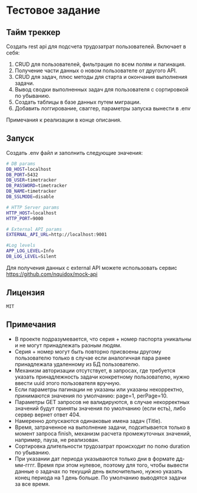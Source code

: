 # Тестовое задание
## Тайм треккер

Создать rest api для подсчета трудозатрат пользователей. Включает в себя:
1) CRUD для пользователей, фильтрация по всем полям и пагинация.
2) Получение части данных о новом пользователе от другого API.
3) CRUD для задач, плюс методы для старта и окончания выполнения задачи.
4) Вывод сводки выполненных задач для пользователя с сортировкой по убыванию.
5) Создать таблицы в базе данных путем миграции.
6) Добавить логгирование, сваггер, параметры запуска вынести в .env

Примечания к реализации в конце описания.

## Запуск
Создать .env файл и заполнить следующие значения:
```sh
# DB params
DB_HOST=localhost
DB_PORT=5432
DB_USER=timetracker
DB_PASSWORD=timetracker
DB_NAME=timetracker
DB_SSLMODE=disable

# HTTP Server params
HTTP_HOST=localhost
HTTP_PORT=9000

# External API params
EXTERNAL_API_URL=http://localhost:9001

#Log levels
APP_LOG_LEVEL=Info
DB_LOG_LEVEL=Silent
```
Для получения данных с external API можете использовать сервис https://github.com/nquidox/mock-api

## Лицензия
```
MIT
```

## Примечания

- В проекте подразумевается, что серия + номер паспорта уникальны и не могут принадлежать разным людям.
- Серия + номер могут быть повторно присвоены другому пользователю только в случае если аналогичная пара ранее принадлежала удаленному из БД пользователю.
- Механизм авторизации отсутствует, в запросах, где требуется указать принадлежность задачи конкретному пользователю, нужно ввести uuid этого пользователя вручную.
- Если параметры пагинации не указаны или указаны некорректно, принимаются значения по умолчанию: page=1, perPage=10.
- Параметры GET запросов не валидируются, в случае некорректных значений будут приняты значения по умолчанию (если есть), либо сервер вернет ответ 404.
- Намеренно допускаются одинаковые имена задач (Title).
- Время, затраченное на выполнение задачи, подситывается только в момент запроса finish, механизм расчета промежуточных значений, например, пауза, не реализован.
- Сортировка длительности трудозатрат происходит по полю duration по убыванию.
- При указании дат периода указываются только дни в формате дд-мм-гггг. Время при этом нулевое, поэтому для того, чтобы вывести данные о задачах по текущий день включительно, нужно указать конец периода на 1 день больше. По умолчанию выводятся задачи за все время.


